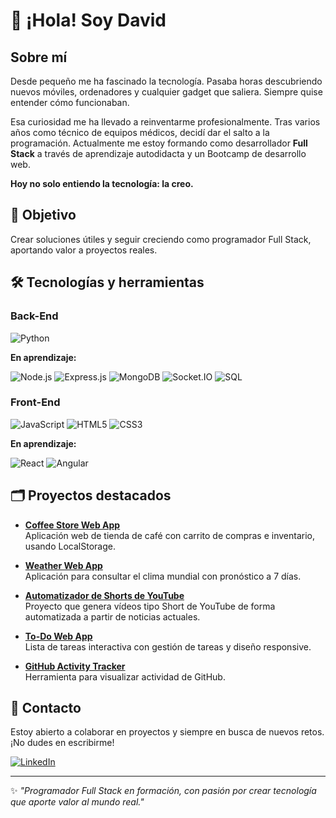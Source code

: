 # 👋 ¡Hola! Soy David

## Sobre mí

Desde pequeño me ha fascinado la tecnología. Pasaba horas descubriendo nuevos móviles, ordenadores y cualquier gadget que saliera. Siempre quise entender cómo funcionaban.

Esa curiosidad me ha llevado a reinventarme profesionalmente. Tras varios años como técnico de equipos médicos, decidí dar el salto a la programación. Actualmente me estoy formando como desarrollador **Full Stack** a través de aprendizaje autodidacta y un Bootcamp de desarrollo web.

**Hoy no solo entiendo la tecnología: la creo.**

## 🚀 Objetivo

Crear soluciones útiles y seguir creciendo como programador Full Stack, aportando valor a proyectos reales.

## 🛠️ Tecnologías y herramientas

### Back-End
![Python](https://img.shields.io/badge/Python-3776AB?style=flat&logo=python&logoColor=white)

**En aprendizaje:**

![Node.js](https://img.shields.io/badge/Node.js-339933?style=flat&logo=nodedotjs&logoColor=white)
![Express.js](https://img.shields.io/badge/Express.js-000000?style=flat&logo=express&logoColor=white)
![MongoDB](https://img.shields.io/badge/MongoDB-47A248?style=flat&logo=mongodb&logoColor=white)
![Socket.IO](https://img.shields.io/badge/Socket.IO-010101?style=flat&logo=socket.io&logoColor=white)
![SQL](https://img.shields.io/badge/SQL-4479A1?style=flat&logo=sqlite&logoColor=white)

### Front-End
![JavaScript](https://img.shields.io/badge/JavaScript-F7DF1E?style=flat&logo=javascript&logoColor=black)
![HTML5](https://img.shields.io/badge/HTML5-E34F26?style=flat&logo=html5&logoColor=white)
![CSS3](https://img.shields.io/badge/CSS3-1572B6?style=flat&logo=css3&logoColor=white)

**En aprendizaje:**

![React](https://img.shields.io/badge/React-61DAFB?style=flat&logo=react&logoColor=black)
![Angular](https://img.shields.io/badge/Angular-DD0031?style=flat&logo=angular&logoColor=white)

## 🗂️ Proyectos destacados

- [**Coffee Store Web App**](https://github.com/davidrguez98)  
  Aplicación web de tienda de café con carrito de compras e inventario, usando LocalStorage.

- [**Weather Web App**](https://github.com/davidrguez98/Weather-API)  
  Aplicación para consultar el clima mundial con pronóstico a 7 días.

- [**Automatizador de Shorts de YouTube**](https://github.com/davidrguez98)  
  Proyecto que genera vídeos tipo Short de YouTube de forma automatizada a partir de noticias actuales.

- [**To-Do Web App**](https://github.com/davidrguez98/My_ToDo_app)  
  Lista de tareas interactiva con gestión de tareas y diseño responsive.

- [**GitHub Activity Tracker**](https://github.com/davidrguez98/GitHub-ActivityTracker)  
  Herramienta para visualizar actividad de GitHub.

## 🤝 Contacto

Estoy abierto a colaborar en proyectos y siempre en busca de nuevos retos. ¡No dudes en escribirme!

[![LinkedIn](https://img.shields.io/badge/LinkedIn-0A66C2?style=flat&logo=linkedin&logoColor=white)](https://www.linkedin.com/in/david-rodr%C3%ADguez-p%C3%A9rez-softdev/)

---

✨ *"Programador Full Stack en formación, con pasión por crear tecnología que aporte valor al mundo real."*
